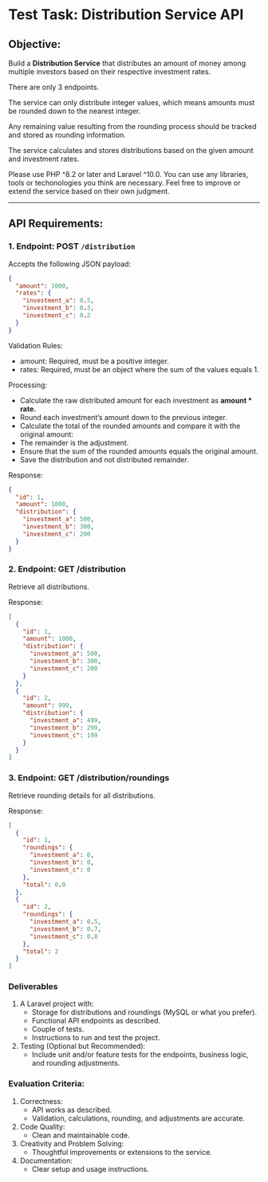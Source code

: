 # Test Task: Distribution Service API

## Objective:
Build a **Distribution Service** that distributes an amount of money among multiple investors based on their respective investment rates. 

There are only 3 endpoints.

The service can only distribute integer values, which means amounts must be rounded down to the nearest integer. 

Any remaining value resulting from the rounding process should be tracked and stored as rounding information. 

The service calculates and stores distributions based on the given amount and investment rates. 

Please use PHP ^8.2 or later and Laravel ^10.0.
You can use any libraries, tools or techonologies you think are necessary.
Feel free to improve or extend the service based on their own judgment.

---

## API Requirements:

### 1. Endpoint: POST `/distribution`
Accepts the following JSON payload:
```json
{
  "amount": 1000,
  "rates": {
    "investment_a": 0.5,
    "investment_b": 0.3,
    "investment_c": 0.2
  }
}
```
Validation Rules:
- amount: Required, must be a positive integer.
- rates: Required, must be an object where the sum of the values equals 1.

Processing:
- Calculate the raw distributed amount for each investment as **amount * rate.**
- Round each investment’s amount down to the previous integer.
- Calculate the total of the rounded amounts and compare it with the original amount:
- The remainder is the adjustment.
- Ensure that the sum of the rounded amounts equals the original amount.
- Save the distribution and not distributed remainder.

Response:
```json
{
  "id": 1,
  "amount": 1000,
  "distribution": {
    "investment_a": 500,
    "investment_b": 300,
    "investment_c": 200
  }
}
```

### 2. Endpoint: GET /distribution

Retrieve all distributions.

Response:
```json
[
  {
    "id": 1,
    "amount": 1000,
    "distribution": {
      "investment_a": 500,
      "investment_b": 300,
      "investment_c": 200
    }
  },
  {
    "id": 2,
    "amount": 999,
    "distribution": {
      "investment_a": 499,
      "investment_b": 299,
      "investment_c": 199
    }
  }
]
```

### 3. Endpoint: GET /distribution/roundings

Retrieve rounding details for all distributions.

Response:
```json
[
  {
    "id": 1,
    "roundings": {
      "investment_a": 0,
      "investment_b": 0,
      "investment_c": 0
    },
    "total": 0.0
  },
  {
    "id": 2,
    "roundings": {
      "investment_a": 0.5,
      "investment_b": 0.7,
      "investment_c": 0.8
    },
    "total": 2
  }
]
```
### Deliverables
1. A Laravel project with:
   - Storage for distributions and roundings (MySQL or what you prefer).
   - Functional API endpoints as described.
   - Couple of tests.
   - Instructions to run and test the project.
2. Testing (Optional but Recommended):
   - Include unit and/or feature tests for the endpoints, business logic, and rounding adjustments.

### Evaluation Criteria:
1. Correctness:
   - API works as described.
   - Validation, calculations, rounding, and adjustments are accurate.
2. Code Quality:
   - Clean and maintainable code.
3. Creativity and Problem Solving:
   - Thoughtful improvements or extensions to the service.
4. Documentation:
   - Clear setup and usage instructions.
